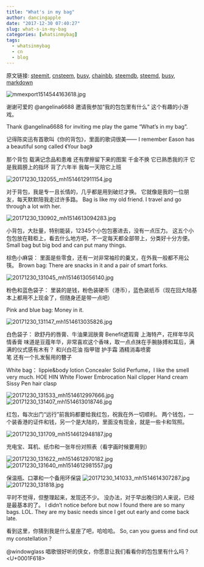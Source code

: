 ```yaml
---
title: "What's in my bag"
author: dancingapple
date: "2017-12-30 07:40:27"
slug: what-s-in-my-bag
categories: [whatsinmybag]
tags: 
  - whatsinmybag
  - cn
  - blog
---
```


原文链接: [steemit](https://steemit.com), [cnsteem](https://cnsteem.com), [busy](https://busy.org), [chainbb](https://chainbb.com), [steemdb](https://steemdb.com), [steemd](https://steemd.com), [busy](https://busy.org), [markdown](https://raw.githubusercontent.com/pzhaonet/steem_dancingapple/master/content/post/what-s-in-my-bag.md)

![mmexport1514544163618.jpg](https://steemitimages.com/DQmbcwPP6vWSEzJXra29Tipzjh61CPHVEDc5qdg6NinySfK/mmexport1514544163618.jpg)

谢谢可爱的 @angelina6688 邀请我参加“我的包包里有什么” 这个有趣的小游戏。

Thank @angelina6688 for inviting me play the game “What’s in my bag”.

记得陈奕迅有首歌叫《你的背包》，里面的歌词很美——
I remember Eason has a beautiful song called 《Your bag》

那个背包
载满记念品和患难
还有摩擦留下来的图案
千金不换
它已熟悉我的汗
它是我肩膀上的指环
背了六年半
我每一天陪它上班

![20171230_132055_mh1514612911154.jpg](https://steemitimages.com/DQmZ8H2h76BtBpwpcrp2KjuWXg844uPNQusFuWrgvQTrz39/20171230_132055_mh1514612911154.jpg)

对于背包，我是专一且长情的，几乎都是用到破烂才换。
它就像是我的一位朋友，每天默默陪我走过许多路。
Bag is like my old friend. I travel and go through a lot with her.

![20171230_130902_mh1514613094283.jpg](https://steemitimages.com/DQmcNk8mpsYk2V8724pACeLVFoY623pjGeo2iTGY9eNu5JM/20171230_130902_mh1514613094283.jpg)

小背包，大肚量，特别能装，12345个小包包塞进去，没有一点压力。
这五个小包包放在鞋柜上，看去什么地方吧，不一定每天都全部带上，分类好十分方便。
Small bag but big bod and can put many things.

棕色小麻袋：
里面是些零食，还有一对非常袖珍的羹叉，在外我一般都不用公筷。
Brown bag:
There are snacks in it and a pair of smart forks.

![20171230_131045_mh1514613056140.jpg](https://steemitimages.com/DQmZBKPUMxtDPBiiYK6fNhDHEB9qorAVYBgBU6FUY1QPCxR/20171230_131045_mh1514613056140.jpg)

粉色和蓝色袋子：
里装的是钱，粉色装硬币（港币），蓝色装纸币（现在回大陆基本上都用不上现金了，但随身还是带一点吧）

Pink and blue bag:
Money in it.

![20171230_131147_mh1514613035826.jpg](https://steemitimages.com/DQmVRM2a4AzWdoCasK7S3W2rNk294Ar5ZYBbKSmxsAZ3CeW/20171230_131147_mh1514613035826.jpg)

白色袋子：
欧舒丹的唇膏、牛油果润肤膏 Benefit遮瑕膏 
上海特产，花样年华风情香膏
味道是豆蔻年华，非常喜欢这个香味，取一点点抹在手腕脉搏和耳后，满满的仪式感有木有？
和兴白花油 
指甲钳 
护手霜 
酒精消毒喷雾  
笔
还有一个扎发髻用的簪子 

White bag：
lippie&body lotion
Concealer
Solid Perfume，I like the smell very much.
HOE HIN White Flower Embrocation
Nail clipper
Hand cream
Sissy
Pen
hair clasp

![20171230_131533_mh1514612997666.jpg](https://steemitimages.com/DQmNmw7HeCdJLhs2JyXQ58fctPotvVpvNzyGoyUnxxr37hm/20171230_131533_mh1514612997666.jpg)
![20171230_131407_mh1514613018746.jpg](https://steemitimages.com/DQmd4d4io8gcbS6z8XGA5jRuMi3Qfk9bfJxWhzEvnouf6yx/20171230_131407_mh1514613018746.jpg)

红包，每次出门“远行”前我妈都要给我红包，祝我在外一切顺利。
两个钱包，一个装香港的证件和钱，另一个是大陆的，里面没有现金，就是一些卡和驾照。

![20171230_131709_mh1514612948187.jpg](https://steemitimages.com/DQmeX5rovduvRFdDPu8HfpYWyWRBrr9FLFa8btJoLUqF95a/20171230_131709_mh1514612948187.jpg)

充电宝、耳机、纸巾和一张年份对照表（看字画时候要用到）

![20171230_131622_mh1514612970182.jpg](https://steemitimages.com/DQmdM8zWskUBVSiVMoFjGd8isUYFCjUYrosHYF1RU75XF8v/20171230_131622_mh1514612970182.jpg)
![20171230_131640_mh1514612981557.jpg](https://steemitimages.com/DQmXN83dAVLARxZaEa6ynEwFrZmtoLGE2MePLtkhQXebtkR/20171230_131640_mh1514612981557.jpg)

保温瓶、口罩和一个备用环保袋
![20171230_141033_mh1514614307287.jpg](https://steemitimages.com/DQmPypVg8G751Ag4JUnuQqsaDAWwic6yWJZFZcUd7wUTsc3/20171230_141033_mh1514614307287.jpg)
![20171230_131818.jpg](https://steemitimages.com/DQmXRQxS5wGFhdaGxTeawWVvW9RCvLqKSp8bGkuuWRAFMRp/20171230_131818.jpg)


平时不觉得，但整理起来，发现还不少。
没办法，对于早出晚归的人来说，已经是最基本的了。
I didn’t notice before but now I found there are so many bags. LOL. They are my basic needs since I get out early and come back late.

看到这里，你猜到我是什么星座了吧，哈哈哈。
So, can you guess and find out my constellation？

@windowglass  唱歌很好听的侠女，你愿意让我们看看你的包包里有什么吗？<U+0001F618>
